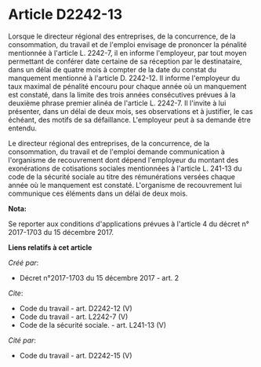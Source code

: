 # Article D2242-13

Lorsque le directeur régional des entreprises, de la concurrence, de la consommation, du travail et de l'emploi envisage de
prononcer la pénalité mentionnée à l'article L. 2242-7, il en informe l'employeur, par tout moyen permettant de conférer date
certaine de sa réception par le destinataire, dans un délai de quatre mois à compter de la date du constat du manquement
mentionné à l'article D. 2242-12. Il informe l'employeur du taux maximal de pénalité encouru pour chaque année où un
manquement est constaté, dans la limite des trois années consécutives prévues à la deuxième phrase premier alinéa de
l'article L. 2242-7. Il l'invite à lui présenter, dans un délai de deux mois, ses observations et à justifier, le cas
échéant, des motifs de sa défaillance. L'employeur peut à sa demande être entendu. 

Le directeur régional des entreprises, de la concurrence, de la consommation, du travail et de l'emploi demande communication
à l'organisme de recouvrement dont dépend l'employeur du montant des exonérations de cotisations sociales mentionnées à
l'article L. 241-13 du code de la sécurité sociale au titre des rémunérations versées chaque année où le manquement est
constaté. L'organisme de recouvrement lui communique ces éléments dans un délai de deux mois.

**Nota:**

Se reporter aux conditions d'applications prévues à l'article 4 du décret n° 2017-1703 du 15 décembre 2017.

**Liens relatifs à cet article**

_Créé par_:

  - Décret n°2017-1703 du 15 décembre 2017 - art. 2

_Cite_:

  - Code du travail - art. D2242-12 (V)
  - Code du travail - art. L2242-7 (V)
  - Code de la sécurité sociale. - art. L241-13 (V)

_Cité par_:

  - Code du travail - art. D2242-15 (V)
